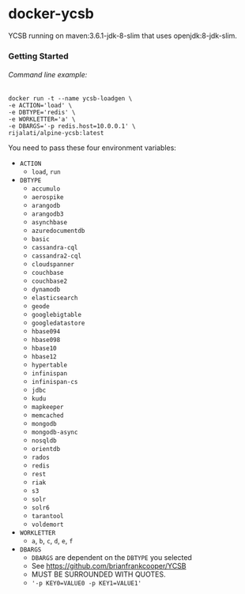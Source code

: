 # docker-ycsb
YCSB running on maven:3.6.1-jdk-8-slim that uses openjdk:8-jdk-slim.

### Getting Started

###### Command line example:
```
docker run -t --name ycsb-loadgen \
-e ACTION='load' \
-e DBTYPE='redis' \
-e WORKLETTER='a' \
-e DBARGS='-p redis.host=10.0.0.1' \
rijalati/alpine-ycsb:latest
```

You need to pass these four environment variables:
  * `ACTION`
    * `load`, `run`
  * `DBTYPE`
    * `accumulo`
    * `aerospike`
    * `arangodb`
    * `arangodb3`
    * `asynchbase`
    * `azuredocumentdb`
    * `basic`
    * `cassandra-cql`
    * `cassandra2-cql`
    * `cloudspanner`
    * `couchbase`
    * `couchbase2`
    * `dynamodb`
    * `elasticsearch`
    * `geode`
    * `googlebigtable`
    * `googledatastore`
    * `hbase094`
    * `hbase098`
    * `hbase10`
    * `hbase12`
    * `hypertable`
    * `infinispan`
    * `infinispan-cs`
    * `jdbc`
    * `kudu`
    * `mapkeeper`
    * `memcached`
    * `mongodb`
    * `mongodb-async`
    * `nosqldb`
    * `orientdb`
    * `rados`
    * `redis`
    * `rest`
    * `riak`
    * `s3`
    * `solr`
    * `solr6`
    * `tarantool`
    * `voldemort`
  * `WORKLETTER`
    * `a`, `b`, `c`, `d`, `e`, `f`
  * `DBARGS`
    * `DBARGS` are dependent on the `DBTYPE` you selected
    * See https://github.com/brianfrankcooper/YCSB
    * MUST BE SURROUNDED WITH QUOTES.
    * `'-p KEY0=VALUE0 -p KEY1=VALUE1'`
